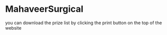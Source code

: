 # MahaveerSurgical
you can download the prize list by clicking the print button on the top of the website
